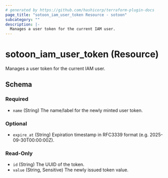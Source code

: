 ```yaml
---
# generated by https://github.com/hashicorp/terraform-plugin-docs
page_title: "sotoon_iam_user_token Resource - sotoon"
subcategory: ""
description: |-
  Manages a user token for the current IAM user.
---
```


# sotoon_iam_user_token (Resource)

Manages a user token for the current IAM user.



<!-- schema generated by tfplugindocs -->
## Schema

### Required

- `name` (String) The name/label for the newly minted user token.

### Optional

- `expire_at` (String) Expiration timestamp in RFC3339 format (e.g. 2025-09-30T00:00:00Z).

### Read-Only

- `id` (String) The UUID of the token.
- `value` (String, Sensitive) The newly issued token value.
